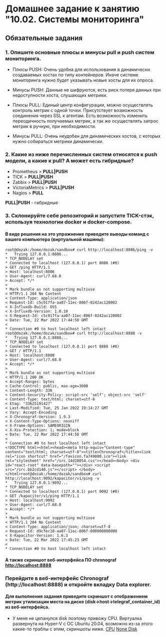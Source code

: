 # Домашнее задание к занятию "10.02. Системы мониторинга"
## Обязательные задания
### 1. Опишите основные плюсы и минусы pull и push систем мониторинга.
* Плюсы PUSH: Очень удобна для использования в динамически создаваемых хостах по типу контейнеров. Иначе системе мониторинга нужно будет указывать новые хосты для их опроса.
* Минусы PUSH: Данные не шифруются, есть риск потеря данных при недоступности хоста, слушающих метрики.

* Плюсы PULL: Единый центр конфигурации, можно осуществлять контроль метрик с одной точки. Присутствует возможность соединения через SSL к агентам.
Есть возможность изменить переодичность получаемых метрик, а так же осуществлять запрос метрик в ручную, при необходимости.
* Минусы PULL: Очень неудобен для динамических хостов, с которых нужно собираться метрики динамически.

### 2. Какие из ниже перечисленных систем относятся к push модели, а какие к pull? А может есть гибридные?
* Prometheus           > <b>PULL|PUSH</b>
* TICK                 > <b>PULL|PUSH</b>
* Zabbix               > <b>PULL|PUSH</b>
* VictoriaMetrics      > <b>PULL|PUSH</b>
* Nagios               > <b>PULL </b>

<b>PULL|PUSH</b> - гибридные

### 3. Склонируйте себе репозиторий и запустите TICK-стэк, используя технологии docker и docker-compose.
#### В виде решения на это упражнение приведите выводы команд с вашего компьютера (виртуальной машины):
```
root@dozak:/home/dozak/sandbox# curl http://localhost:8086/ping -v
*   Trying 127.0.0.1:8086...
* TCP_NODELAY set
* Connected to localhost (127.0.0.1) port 8086 (#0)
> GET /ping HTTP/1.1
> Host: localhost:8086
> User-Agent: curl/7.68.0
> Accept: */*
>
* Mark bundle as not supporting multiuse
< HTTP/1.1 204 No Content
< Content-Type: application/json
< Request-Id: c5c917fa-aa07-11ec-806f-0242ac120002
< X-Influxdb-Build: OSS
< X-Influxdb-Version: 1.8.10
< X-Request-Id: c5c917fa-aa07-11ec-806f-0242ac120002
< Date: Tue, 22 Mar 2022 17:44:50 GMT
<
* Connection #0 to host localhost left intact
root@dozak:/home/dozak/sandbox# curl http://localhost:8888 -v
*   Trying 127.0.0.1:8888...
* TCP_NODELAY set
* Connected to localhost (127.0.0.1) port 8888 (#0)
> GET / HTTP/1.1
> Host: localhost:8888
> User-Agent: curl/7.68.0
> Accept: */*
>
* Mark bundle as not supporting multiuse
< HTTP/1.1 200 OK
< Accept-Ranges: bytes
< Cache-Control: public, max-age=3600
< Content-Length: 336
< Content-Security-Policy: script-src 'self'; object-src 'self'
< Content-Type: text/html; charset=utf-8
< Etag: "33625191427"
< Last-Modified: Tue, 25 Jan 2022 19:14:27 GMT
< Vary: Accept-Encoding
< X-Chronograf-Version: 1.9.3
< X-Content-Type-Options: nosniff
< X-Frame-Options: SAMEORIGIN
< X-Xss-Protection: 1; mode=block
< Date: Tue, 22 Mar 2022 17:44:58 GMT
<
* Connection #0 to host localhost left intact
<!DOCTYPE html><html><head><meta http-equiv="Content-type" content="text/html; charset=utf-8"><title>Chronograf</title><link rel="icon shortcut" href="/favicon.fa749080.ico"><link rel="stylesheet" href="/src.14d28054.css"></head><body> <div id="react-root" data-basepath=""></div> <script src="/src.bb2cd140.js"></script> </body></html>root@dozak:/home/dozak/sandbox# curl http://localhost:9092/kapacitor/v1/ping -v
*   Trying 127.0.0.1:9092...
* TCP_NODELAY set
* Connected to localhost (127.0.0.1) port 9092 (#0)
> GET /kapacitor/v1/ping HTTP/1.1
> Host: localhost:9092
> User-Agent: curl/7.68.0
> Accept: */*
>
* Mark bundle as not supporting multiuse
< HTTP/1.1 204 No Content
< Content-Type: application/json; charset=utf-8
< Request-Id: d9cfec10-aa07-11ec-806f-000000000000
< X-Kapacitor-Version: 1.6.3
< Date: Tue, 22 Mar 2022 17:45:23 GMT
<
* Connection #0 to host localhost left intact
```
#### А также скриншот веб-интерфейса ПО chronograf [http://localhost:8888](Chronograf.png)

### Перейдите в веб-интерфейс Chronograf (http://localhost:8888) и откройте вкладку Data explorer.
#### Для выполнения задания приведите скриншот с отображением метрик утилизации места на диске (disk->host->telegraf_container_id) из веб-интерфейса.
* У меня не цепанулся disk поэтому привожу CPU.
Виртуалка развернута на Hyper-V с ОС Ubuntu 20.04, возможно из-за этого какие-то траблы с этим, скриншоты ниже.
[CPU](CPU.png)
[None Disk](non_disk.png)


